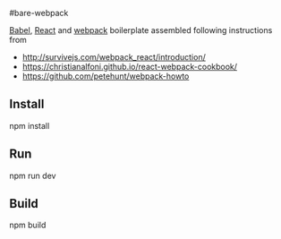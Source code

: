 #bare-webpack

[Babel](https://babeljs.io/), [React](http://facebook.github.io/react/) and [webpack](http://webpack.github.io/)
boilerplate assembled following instructions from

* http://survivejs.com/webpack_react/introduction/
* https://christianalfoni.github.io/react-webpack-cookbook/
* https://github.com/petehunt/webpack-howto

## Install

npm install

## Run

npm run dev

## Build

npm build
